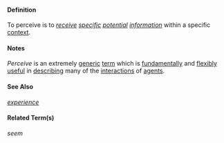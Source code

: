 #### Definition

To perceive is to *[receive](https://github.com/gcassel/Modular-Organization-Terminology/blob/master/terms/receive.md) [specific](https://github.com/gcassel/Modular-Organization-Terminology/blob/master/terms/specific.md) [potential](https://github.com/gcassel/Modular-Organization-Terminology/blob/master/terms/potential.md) [information](https://github.com/gcassel/Modular-Organization-Terminology/blob/master/terms/information.md)* within a specific [context](https://github.com/gcassel/Modular-Organization-Terminology/blob/master/terms/context.md).

#### Notes

*Perceive* is an extremely [generic](https://github.com/gcassel/Modular-Organization-Terminology/blob/master/terms/generic.md) [term](https://github.com/gcassel/Modular-Organization-Terminology/blob/master/terms/term.md) which is [fundamentally](https://github.com/gcassel/Modular-Organization-Terminology/blob/master/terms/base.md) and [flexibly](https://github.com/gcassel/Modular-Organization-Terminology/blob/master/terms/flexible.md) [useful](https://github.com/gcassel/Modular-Organization-Terminology/blob/master/terms/use.md) in [describing](https://github.com/gcassel/Modular-Organization-Terminology/blob/master/terms/describe.md) many of the [interactions](https://github.com/gcassel/Modular-Organization-Terminology/blob/master/terms/interaction.md) of [agents](https://github.com/gcassel/Modular-Organization-Terminology/blob/master/terms/agent.md).

#### See Also

*[experience](https://github.com/gcassel/Modular-Organization-Terminology/blob/master/terms/experience.md)*

#### Related Term(s)

*seem*
